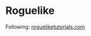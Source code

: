 # Roguelike

Following: [rogueliketutorials.com](http://rogueliketutorials.com/tutorials/tcod/2019/)